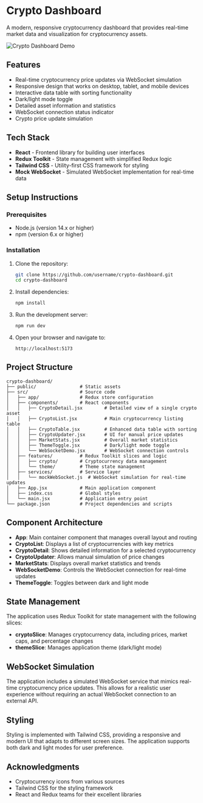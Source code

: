 # Crypto Dashboard

A modern, responsive cryptocurrency dashboard that provides real-time market data and visualization for cryptocurrency assets.

![Crypto Dashboard Demo](https://raw.githubusercontent.com/username/crypto-dashboard/main/demo.gif)

## Features

- Real-time cryptocurrency price updates via WebSocket simulation
- Responsive design that works on desktop, tablet, and mobile devices
- Interactive data table with sorting functionality
- Dark/light mode toggle
- Detailed asset information and statistics
- WebSocket connection status indicator
- Crypto price update simulation

## Tech Stack

- **React** - Frontend library for building user interfaces
- **Redux Toolkit** - State management with simplified Redux logic
- **Tailwind CSS** - Utility-first CSS framework for styling
- **Mock WebSocket** - Simulated WebSocket implementation for real-time data

## Setup Instructions

### Prerequisites

- Node.js (version 14.x or higher)
- npm (version 6.x or higher)

### Installation

1. Clone the repository:
   ```bash
   git clone https://github.com/username/crypto-dashboard.git
   cd crypto-dashboard
   ```

2. Install dependencies:
   ```bash
   npm install
   ```

3. Run the development server:
   ```bash
   npm run dev
   ```

4. Open your browser and navigate to:
   ```
   http://localhost:5173
   ```

## Project Structure

```
crypto-dashboard/
├── public/                # Static assets
├── src/                   # Source code
│   ├── app/               # Redux store configuration
│   ├── components/        # React components
│   │   ├── CryptoDetail.jsx        # Detailed view of a single crypto asset
│   │   ├── CryptoList.jsx          # Main cryptocurrency listing table
│   │   ├── CryptoTable.jsx         # Enhanced data table with sorting
│   │   ├── CryptoUpdater.jsx       # UI for manual price updates
│   │   ├── MarketStats.jsx         # Overall market statistics
│   │   ├── ThemeToggle.jsx         # Dark/light mode toggle
│   │   └── WebSocketDemo.jsx       # WebSocket connection controls
│   ├── features/          # Redux Toolkit slices and logic
│   │   ├── crypto/        # Cryptocurrency data management
│   │   └── theme/         # Theme state management
│   ├── services/          # Service layer
│   │   └── mockWebSocket.js  # WebSocket simulation for real-time updates
│   ├── App.jsx            # Main application component
│   ├── index.css          # Global styles
│   └── main.jsx           # Application entry point
└── package.json           # Project dependencies and scripts
```

## Component Architecture

- **App**: Main container component that manages overall layout and routing
- **CryptoList**: Displays a list of cryptocurrencies with key metrics
- **CryptoDetail**: Shows detailed information for a selected cryptocurrency
- **CryptoUpdater**: Allows manual simulation of price changes
- **MarketStats**: Displays overall market statistics and trends
- **WebSocketDemo**: Controls the WebSocket connection for real-time updates
- **ThemeToggle**: Toggles between dark and light mode

## State Management

The application uses Redux Toolkit for state management with the following slices:

- **cryptoSlice**: Manages cryptocurrency data, including prices, market caps, and percentage changes
- **themeSlice**: Manages application theme (dark/light mode)

## WebSocket Simulation

The application includes a simulated WebSocket service that mimics real-time cryptocurrency price updates. This allows for a realistic user experience without requiring an actual WebSocket connection to an external API.

## Styling

Styling is implemented with Tailwind CSS, providing a responsive and modern UI that adapts to different screen sizes. The application supports both dark and light modes for user preference.


## Acknowledgments

- Cryptocurrency icons from various sources
- Tailwind CSS for the styling framework
- React and Redux teams for their excellent libraries
